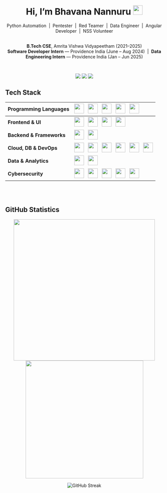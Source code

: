 <h1 align="center">Hi, I’m Bhavana Nannuru <img src="https://raw.githubusercontent.com/MartinHeinz/MartinHeinz/master/wave.gif" width="30px"> </h1>
<div align="center">
Python Automation &nbsp;|&nbsp;
Pentester &nbsp;|&nbsp;
Red Teamer &nbsp;|&nbsp;
Data Engineer &nbsp;|&nbsp;
Angular Developer &nbsp;|&nbsp;
NSS Volunteer
  <br>
  <br>
  
  <strong>B.Tech CSE</strong>, Amrita Vishwa Vidyapeetham (2021–2025) <br>
  <strong>Software Developer Intern</strong> — Providence India (June – Aug 2024) &nbsp;|&nbsp;
  <strong>Data Engineering Intern</strong> — Providence India (Jan – Jun 2025)
</div>
<br>



<p align="center">
  <a href="https://www.linkedin.com/in/bhavana-n21411/"><img src="https://img.shields.io/badge/LinkedIn-blue?logo=linkedin&logoColor=white" /></a>
  <a href="mailto:bhavananannuru@gmail.com"><img src="https://img.shields.io/badge/Gmail-red?logo=gmail&logoColor=white" /></a>
  <a href="https://tryhackme.com/p/bhavananaidu18"><img src="https://img.shields.io/badge/TryHackMe-000000?logo=tryhackme&logoColor=white" /></a>
</p>




##  Tech Stack

<div align="center">

| <strong>Programming Languages</strong>     | <img src="https://img.shields.io/badge/Python-3670A0?style=flat&logo=python&logoColor=ffdd54" height="31"/> &nbsp; <img src="https://img.shields.io/badge/C-00599C?style=flat&logo=c&logoColor=white" height="31"/> &nbsp; <img src="https://img.shields.io/badge/C++-00599C?style=flat&logo=cplusplus&logoColor=white" height="31"/> &nbsp; <img src="https://img.shields.io/badge/Java-ED8B00?style=flat&logo=java&logoColor=white" height="31"/> &nbsp; <img src="https://img.shields.io/badge/TypeScript-007ACC?style=flat&logo=typescript&logoColor=white" height="31"/> |
|:--|:--|
| <strong>Frontend & UI</strong>              | <img src="https://img.shields.io/badge/HTML5-E34F26?style=flat&logo=html5&logoColor=white" height="31"/> &nbsp; <img src="https://img.shields.io/badge/CSS3-1572B6?style=flat&logo=css3&logoColor=white" height="31"/> &nbsp; <img src="https://img.shields.io/badge/Angular-DD0031?style=flat&logo=angular&logoColor=white" height="31"/> &nbsp; <img src="https://img.shields.io/badge/Bootstrap-563D7C?style=flat&logo=bootstrap&logoColor=white" height="31"/> |
| <strong>Backend & Frameworks</strong>        | <img src="https://img.shields.io/badge/Flask-000000?style=flat&logo=flask&logoColor=white" height="31"/> &nbsp; <img src="https://img.shields.io/badge/Django-092E20?style=flat&logo=django&logoColor=white" height="31"/> |
| <strong>Cloud, DB & DevOps</strong>         | <img src="https://img.shields.io/badge/MySQL-4479A1?style=flat&logo=mysql&logoColor=white" height="31"/> &nbsp; <img src="https://img.shields.io/badge/SQL%20Server-CC2927?style=flat&logo=microsoftsqlserver&logoColor=white" height="31"/> &nbsp; <img src="https://img.shields.io/badge/Snowflake-56B9EB?style=flat&logo=snowflake&logoColor=white" height="31"/> &nbsp; <img src="https://img.shields.io/badge/Git-F05032?style=flat&logo=git&logoColor=white" height="31"/> &nbsp; <img src="https://img.shields.io/badge/Azure-0078D4?style=flat&logo=microsoftazure&logoColor=white" height="31"/> &nbsp; <img src="https://img.shields.io/badge/Jenkins-D24939?style=flat&logo=jenkins&logoColor=white" height="31"/> |
| <strong>Data & Analytics</strong>           | <img src="https://img.shields.io/badge/Power%20BI-F2C811?style=flat&logo=powerbi&logoColor=black" height="31"/> &nbsp; <img src="https://img.shields.io/badge/Microsoft%20Excel-217346?style=flat&logo=microsoftexcel&logoColor=white" height="31"/> |
| <strong>Cybersecurity</strong>  | <img src="https://img.shields.io/badge/Linux%20Fundamentals-000000?style=flat&logo=linux&logoColor=white" height="31"/> &nbsp; <img src="https://img.shields.io/badge/Cryptography%20Basics-2E8B57?style=flat&logo=gnupg&logoColor=white" height="31"/> &nbsp; <img src="https://img.shields.io/badge/Networking%20Basics-4169E1?style=flat&logo=cisco&logoColor=white" height="31"/> &nbsp; <img src="https://img.shields.io/badge/Pentesting%20Fundamentals-B22222?style=flat&logo=protonvpn&logoColor=white" height="31"/> &nbsp; <img src="https://img.shields.io/badge/Threat%20Intel%20Basics-8B008B?style=flat&logo=bookstack&logoColor=white" height="31"/> |


</div>




<br><br>

##  GitHub Statistics

<div align="center">

  <!-- GitHub Stats -->
  <img src="https://github-readme-stats.vercel.app/api?username=BhavanaNannuru&show_icons=true&count_private=true&hide_border=true&theme=tokyonight&rank_icon=percentile&bg_color=00000000" width="450"/>
  <!-- Top Languages -->
  <img src="https://github-readme-stats.vercel.app/api/top-langs/?username=BhavanaNannuru&layout=compact&langs_count=8&hide_border=true&theme=tokyonight&bg_color=00000000" width="375"/>
  
![GitHub Streak](https://streak-stats.demolab.com?user=BhavanaNannuru&theme=tokyonight&hide_border=true&background=00000000)


  
</div>

